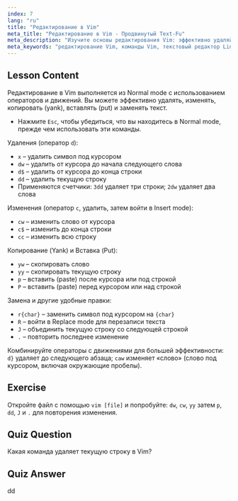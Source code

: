 ```yaml
---
index: 7
lang: "ru"
title: "Редактирование в Vim"
meta_title: "Редактирование в Vim - Продвинутый Text-Fu"
meta_description: "Изучите основы редактирования Vim: эффективно удаляйте, изменяйте, копируйте и вставляйте текст. Освойте основные команды Vim для начинающих и улучшите свои навыки редактирования текста в Linux."
meta_keywords: "редактирование Vim, команды Vim, текстовый редактор Linux, учебник Vim, руководство Vim, Vim для начинающих, команда dd, удаление Vim"
---
```


## Lesson Content

Редактирование в Vim выполняется из Normal mode с использованием операторов и движений. Вы можете эффективно удалять, изменять, копировать (yank), вставлять (put) и заменять текст.

- Нажмите `Esc`, чтобы убедиться, что вы находитесь в Normal mode, прежде чем использовать эти команды.

Удаления (оператор `d`):

- `x` – удалить символ под курсором
- `dw` – удалить от курсора до начала следующего слова
- `d$` – удалить от курсора до конца строки
- `dd` – удалить текущую строку
- Применяются счетчики: `3dd` удаляет три строки; `2dw` удаляет два слова

Изменения (оператор `c`, удалить, затем войти в Insert mode):

- `cw` – изменить слово от курсора
- `c$` – изменить до конца строки
- `cc` – изменить всю строку

Копирование (Yank) и Вставка (Put):

- `yw` – скопировать слово
- `yy` – скопировать текущую строку
- `p` – вставить (paste) после курсора или под строкой
- `P` – вставить (paste) перед курсором или над строкой

Замена и другие удобные правки:

- `r{char}` – заменить символ под курсором на `{char}`
- `R` – войти в Replace mode для перезаписи текста
- `J` – объединить текущую строку со следующей строкой
- `.` – повторить последнее изменение

Комбинируйте операторы с движениями для большей эффективности: `d}` удаляет до следующего абзаца; `caw` изменяет «слово» (слово под курсором, включая окружающие пробелы).

## Exercise

Откройте файл с помощью `vim [file]` и попробуйте: `dw`, `cw`, `yy` затем `p`, `dd`, `J` и `.` для повторения изменения.

## Quiz Question

Какая команда удаляет текущую строку в Vim?

## Quiz Answer

dd

